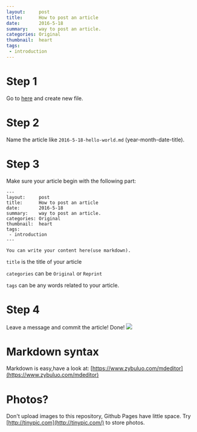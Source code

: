 ```yaml
---
layout:     post
title:      How to post an article
date:	    2016-5-18
summary:    way to post an article.
categories: Original
thumbnail:  heart
tags:
 - introduction
---
```


# Step 1
Go to [here](https://github.com/PinkGabriel/PinkGabriel.github.io/tree/master/_posts) and create new file.

# Step 2
Name the article like `2016-5-18-hello-world.md` (year-month-date-title).

# Step 3
Make sure your article begin with the following part:

```
---
layout:     post
title:      How to post an article
date:       2016-5-18
summary:    way to post an article.
categories: Original
thumbnail:  heart
tags:
 - introduction
---

You can write your content here(use markdown).
```

`title` is the title of your article

`categories` can be `Original` or `Reprint`

`tags` can be any words related to your article.

# Step 4
Leave a message and commit the article!
Done!
![](http://i66.tinypic.com/5wnk7.jpg)

# Markdown syntax
Markdown is easy,have a look at: [https://www.zybuluo.com/mdeditor](https://www.zybuluo.com/mdeditor)

# Photos?
Don't upload images to this repository, Github Pages have little space.
Try [http://tinypic.com](http://tinypic.com/) to store photos.
